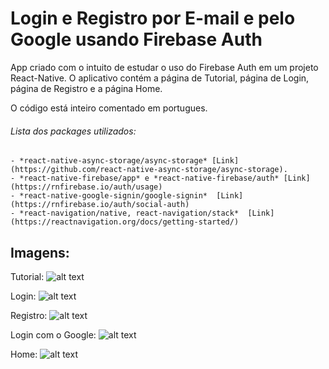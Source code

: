 # Login e Registro por E-mail e pelo Google usando Firebase Auth

App criado com o intuito de estudar o uso do Firebase Auth em um projeto React-Native. O aplicativo contém a página de Tutorial, página de Login, página de Registro e a página Home.

O código está inteiro comentado em portugues.

###### Lista dos packages utilizados:

```
- *react-native-async-storage/async-storage* [Link](https://github.com/react-native-async-storage/async-storage).
- *react-native-firebase/app* e *react-native-firebase/auth* [Link] (https://rnfirebase.io/auth/usage)
- *react-native-google-signin/google-signin*  [Link] (https://rnfirebase.io/auth/social-auth)
- *react-navigation/native, react-navigation/stack*  [Link] (https://reactnavigation.org/docs/getting-started/)
```

## Imagens:

Tutorial:
![alt text](https://i.imgur.com/w4uNId6.png)

Login:
![alt text](https://i.imgur.com/7f86A8U.png)

Registro:
![alt text](https://i.imgur.com/cb3WadP.png)

Login com o Google:
![alt text](https://i.imgur.com/s6v5apL.png)

Home:
![alt text](https://i.imgur.com/lc6pCZU.png)


